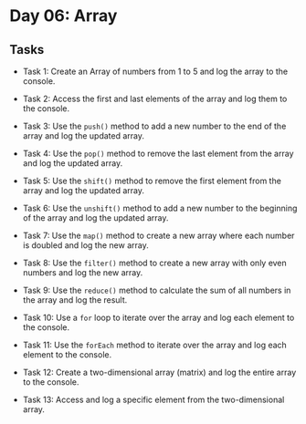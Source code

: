 # Day 06: Array

## Tasks

-   Task 1: Create an Array of numbers from 1 to 5 and log the array to the console.

-   Task 2: Access the first and last elements of the array and log them to the console.

-   Task 3: Use the `push()` method to add a new number to the end of the array and log the updated array.

-   Task 4: Use the `pop()` method to remove the last element from the array and log the updated array.

-   Task 5: Use the `shift()` method to remove the first element from the array and log the updated array.

-   Task 6: Use the `unshift()` method to add a new number to the beginning of the array and log the updated array.

-   Task 7: Use the `map()` method to create a new array where each number is doubled and log the new array.

-   Task 8: Use the `filter()` method to create a new array with only even numbers and log the new array.

-   Task 9: Use the `reduce()` method to calculate the sum of all numbers in the array and log the result.

-   Task 10: Use a `for` loop to iterate over the array and log each element to the console.

-   Task 11: Use the `forEach` method to iterate over the array and log each element to the console.

-   Task 12: Create a two-dimensional array (matrix) and log the entire array to the console.

-   Task 13: Access and log a specific element from the two-dimensional array.

